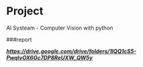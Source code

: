 # Project
AI Systeam - Computer Vision with python

###report

***https://drive.google.com/drive/folders/1lQQ1cS5-PwqlvOX6Gc7DP8ReUXW_QW5y***
